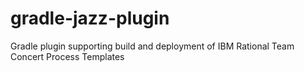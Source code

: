 gradle-jazz-plugin
==================

Gradle plugin supporting build and deployment of IBM Rational Team Concert Process Templates
